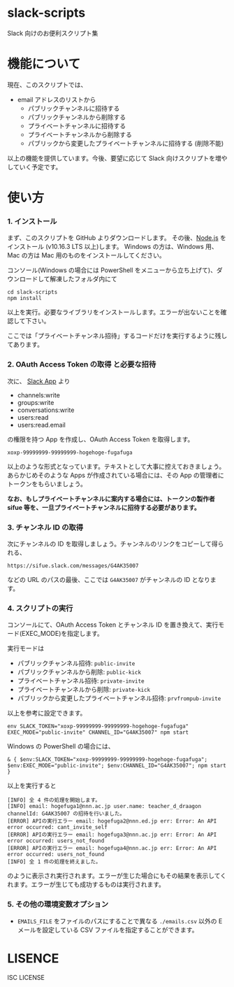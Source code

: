 # slack-scripts

Slack 向けのお便利スクリプト集

# 機能について

現在、このスクリプトでは、

- email アドレスのリストから
  - パブリックチャンネルに招待する
  - パブリックチャンネルから削除する
  - プライベートチャンネルに招待する
  - プライベートチャンネルから削除する
  - パブリックから変更したプライベートチャンネルに招待する (削除不能)

以上の機能を提供しています。今後、要望に応じて Slack 向けスクリプトを増やしていく予定です。

# 使い方

### 1. インストール

まず、このスクリプトを GitHub よりダウンロードします。
その後、[Node.js](https://nodejs.org/ja/) をインストール (v10.16.3 LTS 以上)します。
Windows の方は、Windows 用、Mac の方は Mac 用のものをインストールしてください。

コンソール(Windows の場合には PowerShell をメニューから立ち上げて)、ダウンロードして解凍したフォルダ内にて

```
cd slack-scripts
npm install
```

以上を実行。必要なライブラリをインストールします。エラーが出ないことを確認して下さい。

ここでは「プライベートチャンネル招待」するコードだけを実行するように残してあります。

### 2. OAuth Access Token の取得 と必要な招待

次に、 [Slack App](https://api.slack.com/apps) より

- channels:write
- groups:write
- conversations:write
- users:read
- users:read.email

の権限を持つ App を作成し、OAuth Access Token を取得します。

```
xoxp-99999999-99999999-hogehoge-fugafuga
```

以上のような形式となっています。テキストとして大事に控えておきましょう。
あらかじめそのような Apps が作成されている場合には、その App の管理者にトークンをもらいましょう。

**なお、もしプライベートチャンネルに案内する場合には、トークンの製作者 sifue 等を、一旦プライベートチャンネルに招待する必要があります。**

### 3. チャンネル ID の取得

次にチャンネルの ID を取得しましょう。チャンネルのリンクをコピーして得られる、

```
https://sifue.slack.com/messages/G4AK35007
```

などの URL のパスの最後、ここでは `G4AK35007` がチャンネルの ID となります。

### 4. スクリプトの実行

コンソールにて、OAuth Access Token とチャンネル ID を置き換えて、実行モード(EXEC_MODE)を指定します。

実行モードは

- パブリックチャンネル招待: `public-invite`
- パブリックチャンネルから削除: `public-kick`
- プライベートチャンネル招待: `private-invite`
- プライベートチャンネルから削除: `private-kick`
- パブリックから変更したプライベートチャンネル招待: `prvfrompub-invite`

以上を参考に設定できます。

```
env SLACK_TOKEN="xoxp-99999999-99999999-hogehoge-fugafuga" EXEC_MODE="public-invite" CHANNEL_ID="G4AK35007" npm start
```

Windows の PowerShell の場合には、

```
& { $env:SLACK_TOKEN="xoxp-99999999-99999999-hogehoge-fugafuga";  $env:EXEC_MODE="public-invite"; $env:CHANNEL_ID="G4AK35007"; npm start }
```

以上を実行すると

```
[INFO] 全 4 件の処理を開始します。
[INFO] email: hogefuga1@nnn.ac.jp user.name: teacher_d_draagon channelId: G4AK35007 の招待を行いました。
[ERROR] APIの実行エラー email: hogefuga2@nnn.ed.jp err: Error: An API error occurred: cant_invite_self
[ERROR] APIの実行エラー email: hogefuga3@nnn.ac.jp err: Error: An API error occurred: users_not_found
[ERROR] APIの実行エラー email: hogefuga4@nnn.ac.jp err: Error: An API error occurred: users_not_found
[INFO] 全 1 件の処理を終えました。
```

のように表示され実行されます。エラーが生じた場合にもその結果を表示してくれます。エラーが生じても成功するものは実行されます。

### 5. その他の環境変数オプション

- `EMAILS_FILE` をファイルのパスにすることで異なる `./emails.csv` 以外の E メールを設定している CSV ファイルを指定することができます。

# LISENCE

ISC LICENSE

